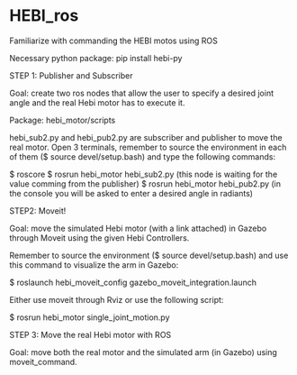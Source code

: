# HEBI_ros
Familiarize with commanding the HEBI motos using ROS

Necessary python package:
pip install hebi-py

STEP 1: Publisher and Subscriber

Goal: create two ros nodes that allow the user to specify a desired joint angle and the real Hebi motor has to execute it.

Package: hebi_motor/scripts

hebi_sub2.py and hebi_pub2.py are subscriber and publisher to move the real motor. Open 3 terminals, remember to source the environment in each of them ($ source devel/setup.bash) and type the following commands:

$ roscore
$ rosrun hebi_motor hebi_sub2.py (this node is waiting for the value comming from the publisher)
$ rosrun hebi_motor hebi_pub2.py (in the console you will be asked to enter a desired angle in radiants)



STEP2: Moveit!

Goal: move the simulated Hebi motor (with a link attached) in Gazebo through Moveit using the given Hebi Controllers.

Remember to source the environment ($ source devel/setup.bash) and use this command to visualize the arm in Gazebo:

$ roslaunch hebi_moveit_config gazebo_moveit_integration.launch

Either use moveit through Rviz or use the following script:

$ rosrun hebi_motor single_joint_motion.py



STEP 3: Move the real Hebi motor with ROS

Goal: move both the real motor and the simulated arm (in Gazebo) using moveit_command.
